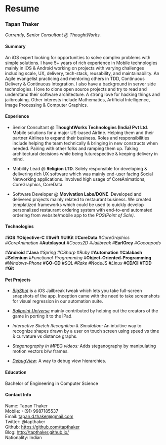 # Resume

### Tapan Thaker
_Currently, Senior Consultant @ ThoughtWorks._

#### Summary

An iOS expert looking for opportunities to solve complex problems with simple solutions. I have 5+ years of rich experience in Mobile technologies mainly in iOS & Android working on projects with varying challenges including scale, UX, delivery, tech-stack, reusability, and maintainability. An Agile evangelist practicing and mentoring others in TDD, Continuous Delivery & Continuous Integration. I also have a background in server side technologies. I love to clone open source projects and try to read and understand their software architecture. A strong love for hacking things and jailbreaking. Other interests include Mathematics, Artificial Intelligence, Image Processing & Computer Graphics.

#### Experience

* Senior Consultant @ **ThoughtWorks Technologies (India) Pvt Ltd**. Mobile solutions for a major US-based Airline. Helping them and their partner Airlines to expand their business.
Roles and responsibilities include helping the team technically & bringing in new constructs when needed. Pairing with other folks and ramping them up. Taking architectural decisions while being futurespective & keeping delivery in mind.


* Mobility Lead @ **Religion LTD**. Solely responsible for developing & delivering rich UX software which was mainly end-user facing Social Networking applications. Involved high usage of CoreAnimations, CoreGraphics, CoreData.


* Software Developer @ **Movivation Labs/DONE**. Developed and delivered projects mainly related to restaurant business. We created templatized frameworks which could be used to quickly develop personalized restaurant ordering system with end-to-end automated ordering from website/mobile app to the _POS(Point of Sale)_.

#### Technologies 

#**iOS** #**Objective-C** #**Swift** #**UIKit** #**CoreData** #*CoreGraphics* #*CoreAnimation* #**Autolayout** #*Cocos2D* #*Jailbreak* #**EarlGrey** #*Cocoapods*

#**Android** #**Java** #*Spring* #*CSharp* #*Ruby* #**Automation** #**Calabash** #**Selenium**  #*Functional-Programming*  #**Object-Oriented-Programming** #*Windows-Phone* #**GO-CD** #*SQL* #*Rake* #NodeJS #*Linux* #**CD/CI** #**TDD** #**Git**

#### Pet Projects 

* _[BigShot](http://moreinfo.thebigboss.org/moreinfo/depiction.php?file=bigshotjbDp)_ is a iOS Jailbreak tweak which lets you take full-screen snapshots of the app. Inception came with the need to take screenshots for visual regression in our automation suite.

* _[Ballpoint Universe](https://itunes.apple.com/us/app/ballpoint-universe-infinite/id713253886?mt=8)_ mainly contributed by helping out the creators of the game in porting it to the iPad.

* _Interactive Sketch Recognition & Simulation:_ An intuitive way to recognize shapes drawn by a user on touch screen using speed vs time & curvature vs distance graphs.

* _Steganography in MPEG videos:_ Adds steganography by manipulating motion vectors b/w frames.

* _[DebugView](https://github.com/tapthaker/DebugView):_ A way to debug view hierarchies.

#### Education

Bachelor of Engineering in Computer Science

#### Contact Info

Name: Tapan Thaker<br/>
Mobile: +(91) 9987185537<br/>
Email: tapan.d.thaker@gmail.com<br/>
Twitter: @tapthaker<br/>
Github: https://github.com/tapthaker<br/>
Blog: http://tapthaker.github.io/<br/>
Nationality: Indian <br/>
